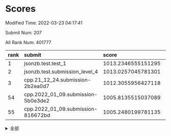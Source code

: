 # Scores

Modified Time: 2022-03-23 04:17:41

Submit Num: 207

All Rank Num: 401777

| rank |               submit               |       score        |       sigma        | pk_num |
| :--- | :--------------------------------- | :----------------- | :----------------- | :----- |
| 1    | jsonzb.test.test_1                 | 1013.2346555151295 | 0.8019280285296552 | 7756   |
| 2    | jsonzb.test.submission_level_4     | 1013.0257045781301 | 0.8242341749940519 | 7765   |
| 3    | cpp.21_12_24.submission-2b2ea0d7   | 1012.3055956427118 | 0.7968033232265046 | 7766   |
| 54   | cpp.2022_01_09.submission-5b0e3de2 | 1005.8135515037089 | 0.7098604977251821 | 7767   |
| 55   | cpp.2022_01_09.submission-816672bd | 1005.2480199781135 | 0.7275225360759783 | 7764   |


<details>
<summary>全部</summary>

| rank |                 submit                 |       score        |       sigma        | pk_num |
| :--- | :------------------------------------- | :----------------- | :----------------- | :----- |
| 1    | jsonzb.test.test_1                     | 1013.2346555151295 | 0.8019280285296552 | 7756   |
| 2    | jsonzb.test.submission_level_4         | 1013.0257045781301 | 0.8242341749940519 | 7765   |
| 3    | cpp.21_12_24.submission-2b2ea0d7       | 1012.3055956427118 | 0.7968033232265046 | 7766   |
| 4    | gobigger.level_3.submission_level_3_40 | 1011.5106465996706 | 0.8031076030532831 | 7766   |
| 5    | gobigger.level_3.submission_level_3_15 | 1011.4339262021008 | 0.7833076626956745 | 7763   |
| 6    | gobigger.level_3.submission_level_3_30 | 1011.4232353148681 | 0.7596967621482956 | 7768   |
| 7    | gobigger.level_3.submission_level_3_43 | 1011.3315601942578 | 0.7963538823366413 | 7766   |
| 8    | gobigger.level_3.submission_level_3_33 | 1011.1363248071889 | 0.7847889563202299 | 7762   |
| 9    | gobigger.level_3.submission_level_3_34 | 1010.9654728864423 | 0.7850753690388826 | 7763   |
| 10   | gobigger.level_3.submission_level_3_24 | 1010.725726455788  | 0.7746940909359107 | 7763   |
| 11   | gobigger.level_3.submission_level_3_36 | 1010.5768662500635 | 0.7676056551261056 | 7765   |
| 12   | gobigger.level_3.submission_level_3_1  | 1010.5360625909539 | 0.753417598234633  | 7766   |
| 13   | gobigger.level_3.submission_level_3_26 | 1010.5018576315117 | 0.7657801037662174 | 7761   |
| 14   | gobigger.level_3.submission_level_3_29 | 1010.408130332998  | 0.7601484132657091 | 7763   |
| 15   | gobigger.level_3.submission_level_3_10 | 1010.3840977424993 | 0.7626532979369229 | 7766   |
| 16   | gobigger.level_3.submission_level_3_3  | 1010.377650399302  | 0.7721192540792424 | 7762   |
| 17   | gobigger.level_3.submission_level_3_47 | 1010.3550790826514 | 0.7676844643142874 | 7765   |
| 18   | gobigger.level_3.submission_level_3_9  | 1010.3368635163647 | 0.7914706350883614 | 7764   |
| 19   | gobigger.level_3.submission_level_3_0  | 1010.2170852997842 | 0.7413111650144971 | 7762   |
| 20   | gobigger.level_3.submission_level_3_46 | 1010.1929568420085 | 0.7536165020877166 | 7765   |
| 21   | gobigger.level_3.submission_level_3_48 | 1010.1467220295718 | 0.7568525766660502 | 7764   |
| 22   | gobigger.level_3.submission_level_3_19 | 1010.133606420202  | 0.757903691586437  | 7759   |
| 23   | gobigger.level_3.submission_level_3_16 | 1010.1144299464652 | 0.7597081123163452 | 7760   |
| 24   | gobigger.level_3.submission_level_3_39 | 1010.1114326544396 | 0.7651374129160378 | 7766   |
| 25   | gobigger.level_3.submission_level_3_49 | 1010.1016816419217 | 0.7493095387158464 | 7762   |
| 26   | gobigger.level_3.submission_level_3_5  | 1010.0884832703358 | 0.7506002105908334 | 7768   |
| 27   | gobigger.level_3.submission_level_3_4  | 1010.0824172286328 | 0.768014074903182  | 7766   |
| 28   | gobigger.level_3.submission_level_3_11 | 1010.0171077509146 | 0.7696720752849546 | 7760   |
| 29   | gobigger.level_3.submission_level_3_44 | 1009.9581036362312 | 0.7716573429846806 | 7766   |
| 30   | gobigger.level_3.submission_level_3_25 | 1009.912231768092  | 0.7474348097948514 | 7766   |
| 31   | gobigger.level_3.submission_level_3_14 | 1009.9096069884529 | 0.7580515210809462 | 7759   |
| 32   | gobigger.level_3.submission_level_3_27 | 1009.8919086361279 | 0.7396511841309293 | 7763   |
| 33   | gobigger.level_3.submission_level_3_6  | 1009.8390580171726 | 0.7726532662062817 | 7762   |
| 34   | gobigger.level_3.submission_level_3_2  | 1009.7052523865816 | 0.7730636529966196 | 7765   |
| 35   | gobigger.level_3.submission_level_3_37 | 1009.6895093031114 | 0.746747949828878  | 7770   |
| 36   | gobigger.level_3.submission_level_3_42 | 1009.6608317071292 | 0.7576692017372589 | 7764   |
| 37   | gobigger.level_3.submission_level_3_32 | 1009.6451775826033 | 0.759130341050377  | 7762   |
| 38   | gobigger.level_3.submission_level_3_31 | 1009.6176762619366 | 0.7464020360873357 | 7767   |
| 39   | gobigger.level_3.submission_level_3_38 | 1009.5464702548021 | 0.7512033280392558 | 7762   |
| 40   | gobigger.level_3.submission_level_3_41 | 1009.5147294294343 | 0.7496107879562651 | 7762   |
| 41   | gobigger.level_3.submission_level_3_22 | 1009.4450250951885 | 0.749069649687205  | 7762   |
| 42   | gobigger.level_3.submission_level_3_18 | 1009.4429235965199 | 0.7634309541830818 | 7762   |
| 43   | gobigger.level_3.submission_level_3_23 | 1009.4270547323775 | 0.7477202592645217 | 7768   |
| 44   | gobigger.level_3.submission_level_3_20 | 1009.4055932795628 | 0.7445072578231137 | 7759   |
| 45   | gobigger.level_3.submission_level_3_45 | 1009.3948679435146 | 0.7468386857740488 | 7766   |
| 46   | gobigger.level_3.submission_level_3_28 | 1009.3803652523064 | 0.7460425241842911 | 7764   |
| 47   | gobigger.level_3.submission_level_3_17 | 1009.3276674967252 | 0.7428499858583678 | 7763   |
| 48   | gobigger.level_3.submission_level_3_8  | 1009.042646317007  | 0.7504974234774077 | 7767   |
| 49   | gobigger.level_3.submission_level_3_35 | 1008.9901293765719 | 0.728654670335236  | 7764   |
| 50   | gobigger.level_3.submission_level_3_21 | 1008.9459324860323 | 0.755301487096769  | 7762   |
| 51   | gobigger.level_3.submission_level_3_12 | 1008.7518397161435 | 0.745510565193039  | 7766   |
| 52   | gobigger.level_3.submission_level_3_7  | 1008.686389968212  | 0.744313859127648  | 7763   |
| 53   | gobigger.level_3.submission_level_3_13 | 1008.6122976403449 | 0.7417295893364803 | 7763   |
| 54   | cpp.2022_01_09.submission-5b0e3de2     | 1005.8135515037089 | 0.7098604977251821 | 7767   |
| 55   | cpp.2022_01_09.submission-816672bd     | 1005.2480199781135 | 0.7275225360759783 | 7764   |
| 56   | gobigger.level_1.submission_level_1_42 | 1004.8017306742047 | 0.7200808203722484 | 7762   |
| 57   | gobigger.level_1.submission_level_1_12 | 1004.7139602080856 | 0.7354569006176417 | 7761   |
| 58   | gobigger.level_1.submission_level_1_44 | 1004.2483214916693 | 0.7373636816604202 | 7764   |
| 59   | gobigger.level_1.submission_level_1_29 | 1004.2062404398616 | 0.7149689000555812 | 7764   |
| 60   | gobigger.level_1.submission_level_1_2  | 1004.1031737700634 | 0.7129288644716365 | 7764   |
| 61   | gobigger.level_1.submission_level_1_43 | 1004.081908330089  | 0.7134140105923731 | 7763   |
| 62   | gobigger.level_1.submission_level_1_15 | 1003.9659245137826 | 0.7212098514938929 | 7763   |
| 63   | gobigger.level_1.submission_level_1_35 | 1003.9518086052765 | 0.7192576532911337 | 7766   |
| 64   | gobigger.level_1.submission_level_1_7  | 1003.95168855389   | 0.7198682591002965 | 7759   |
| 65   | gobigger.level_1.submission_level_1_26 | 1003.8470211686086 | 0.7239629913453162 | 7760   |
| 66   | gobigger.level_1.submission_level_1_27 | 1003.8109750725818 | 0.7231841343347566 | 7767   |
| 67   | gobigger.level_1.submission_level_1_18 | 1003.69090960913   | 0.7149758819924459 | 7765   |
| 68   | gobigger.level_1.submission_level_1_13 | 1003.6577187517005 | 0.7126512123261425 | 7762   |
| 69   | gobigger.level_1.submission_level_1_5  | 1003.6385326616146 | 0.720225153839002  | 7768   |
| 70   | gobigger.level_1.submission_level_1_9  | 1003.6163521421547 | 0.7051243324661383 | 7768   |
| 71   | gobigger.level_1.submission_level_1_33 | 1003.6070086056019 | 0.7091868249477118 | 7766   |
| 72   | gobigger.level_1.submission_level_1_25 | 1003.5873346494567 | 0.7267234823011166 | 7768   |
| 73   | gobigger.level_1.submission_level_1_32 | 1003.5856071555592 | 0.7182785398763849 | 7763   |
| 74   | gobigger.level_1.submission_level_1_23 | 1003.5304559012119 | 0.7190047317711913 | 7762   |
| 75   | gobigger.level_1.submission_level_1_8  | 1003.469513160283  | 0.7097304129109034 | 7763   |
| 76   | gobigger.level_1.submission_level_1_40 | 1003.398133963711  | 0.7176465241368457 | 7761   |
| 77   | gobigger.level_1.submission_level_1_30 | 1003.3394384647522 | 0.7121608606051276 | 7765   |
| 78   | gobigger.level_1.submission_level_1_41 | 1003.3173933850986 | 0.7053353097430054 | 7755   |
| 79   | gobigger.level_1.submission_level_1_22 | 1003.3123182592926 | 0.7168735095917259 | 7765   |
| 80   | gobigger.level_1.submission_level_1_20 | 1003.2767671170351 | 0.7164705884863642 | 7758   |
| 81   | gobigger.level_1.submission_level_1_16 | 1003.2759859493033 | 0.7239127916078517 | 7763   |
| 82   | gobigger.level_1.submission_level_1_0  | 1003.2729458126845 | 0.7151205339527924 | 7764   |
| 83   | gobigger.level_1.submission_level_1_46 | 1003.2071199158111 | 0.7153392589429313 | 7761   |
| 84   | gobigger.level_1.submission_level_1_19 | 1003.1114346443256 | 0.7133397662626673 | 7763   |
| 85   | gobigger.level_1.submission_level_1_1  | 1003.0949470914128 | 0.725564212417173  | 7762   |
| 86   | gobigger.level_1.submission_level_1_28 | 1002.9524358253317 | 0.7183765773990574 | 7760   |
| 87   | gobigger.level_1.submission_level_1_3  | 1002.9282151145713 | 0.7156986595202314 | 7772   |
| 88   | gobigger.level_1.submission_level_1_48 | 1002.8553552745908 | 0.7124835045695793 | 7762   |
| 89   | gobigger.level_1.submission_level_1_36 | 1002.8514477150154 | 0.71206107704913   | 7761   |
| 90   | gobigger.level_1.submission_level_1_38 | 1002.7900636567792 | 0.7269624869614392 | 7766   |
| 91   | gobigger.level_1.submission_level_1_17 | 1002.7446451490324 | 0.7199025213898385 | 7764   |
| 92   | gobigger.level_1.submission_level_1_47 | 1002.7289377523994 | 0.7179737569925857 | 7767   |
| 93   | gobigger.level_1.submission_level_1_21 | 1002.6879842445879 | 0.729049859452547  | 7763   |
| 94   | gobigger.level_1.submission_level_1_49 | 1002.6824854083515 | 0.707131198553333  | 7768   |
| 95   | gobigger.level_1.submission_level_1_24 | 1002.6703492707461 | 0.7126119279616566 | 7761   |
| 96   | gobigger.level_1.submission_level_1_39 | 1002.6617736741711 | 0.7034309434391581 | 7767   |
| 97   | gobigger.level_1.submission_level_1_37 | 1002.6584802613115 | 0.7188015501254053 | 7770   |
| 98   | gobigger.level_1.submission_level_1_34 | 1002.5955522745916 | 0.7083129021652564 | 7763   |
| 99   | gobigger.level_1.submission_level_1_45 | 1002.5377980711335 | 0.7098324647526209 | 7760   |
| 100  | gobigger.level_1.submission_level_1_6  | 1002.500015557283  | 0.7035861480127806 | 7767   |
| 101  | gobigger.level_1.submission_level_1_4  | 1002.4194934256141 | 0.716797301723568  | 7770   |
| 102  | gobigger.level_1.submission_level_1_14 | 1002.389925040823  | 0.7168603814140959 | 7763   |
| 103  | gobigger.level_1.submission_level_1_10 | 1002.1743870088384 | 0.7195863207959281 | 7759   |
| 104  | gobigger.level_1.submission_level_1_31 | 1001.7790240394977 | 0.7113101222918179 | 7759   |
| 105  | gobigger.level_1.submission_level_1_11 | 1001.7045447064165 | 0.707802797171099  | 7763   |
| 106  | gobigger.random.submission_random_2    | 997.4088008596184  | 0.7080319577024328 | 7765   |
| 107  | gobigger.random.submission_random_47   | 997.3427704225322  | 0.7035569960127229 | 7763   |
| 108  | gobigger.random.submission_random_10   | 997.062787287334   | 0.7239519807060518 | 7766   |
| 109  | gobigger.random.submission_random_1    | 996.9426748084053  | 0.6925369444654452 | 7764   |
| 110  | gobigger.random.submission_random_28   | 996.9035016231619  | 0.7169293757506425 | 7770   |
| 111  | gobigger.random.submission_random_4    | 996.8889374796116  | 0.7201160143871663 | 7763   |
| 112  | gobigger.random.submission_random_15   | 996.8744968348192  | 0.7228917388920145 | 7766   |
| 113  | gobigger.random.submission_random_21   | 996.7316800142193  | 0.7098674593133599 | 7765   |
| 114  | gobigger.random.submission_random_31   | 996.7205238513615  | 0.7071766755801233 | 7762   |
| 115  | gobigger.random.submission_random_5    | 996.6812819646234  | 0.7113035573662021 | 7766   |
| 116  | gobigger.random.submission_random_20   | 996.6685293808886  | 0.7105857629616856 | 7770   |
| 117  | gobigger.random.submission_random_44   | 996.6672260521552  | 0.7082759635517444 | 7764   |
| 118  | gobigger.random.submission_random_6    | 996.6469996926993  | 0.7167025450177902 | 7767   |
| 119  | gobigger.random.submission_random_19   | 996.6147076241738  | 0.7154327953316193 | 7766   |
| 120  | gobigger.random.submission_random_40   | 996.5679050983085  | 0.71435693286966   | 7763   |
| 121  | gobigger.random.submission_random_41   | 996.5108997109564  | 0.7141888889816921 | 7760   |
| 122  | gobigger.random.submission_random_45   | 996.5052216866759  | 0.7130484795129846 | 7761   |
| 123  | gobigger.random.submission_random_27   | 996.4414465885908  | 0.7158323468373307 | 7764   |
| 124  | gobigger.random.submission_random_32   | 996.3006154159848  | 0.7057822543474012 | 7763   |
| 125  | gobigger.random.submission_random_26   | 996.230132037541   | 0.7136431591144524 | 7763   |
| 126  | gobigger.random.submission_random_3    | 996.2275207362793  | 0.7107296842094347 | 7760   |
| 127  | gobigger.random.submission_random_24   | 996.151029913109   | 0.719488278900996  | 7762   |
| 128  | gobigger.random.submission_random_38   | 996.1070963857368  | 0.705241644332816  | 7768   |
| 129  | gobigger.random.submission_random_43   | 996.1019843411552  | 0.7001867812753397 | 7756   |
| 130  | gobigger.random.submission_random_7    | 996.099688917526   | 0.715341481111961  | 7762   |
| 131  | gobigger.random.submission_random_12   | 996.0970955686118  | 0.7293404269065032 | 7765   |
| 132  | gobigger.random.submission_random_49   | 996.070936348877   | 0.7005637129016987 | 7768   |
| 133  | gobigger.random.submission_random_48   | 996.0707739973672  | 0.7265041571663063 | 7761   |
| 134  | gobigger.random.submission_random_22   | 996.0551570249992  | 0.7070453157726723 | 7760   |
| 135  | gobigger.random.submission_random_14   | 996.0449228579505  | 0.7247194882858159 | 7762   |
| 136  | gobigger.random.submission_random_17   | 996.0014538153166  | 0.7149995425106779 | 7767   |
| 137  | gobigger.random.submission_random_11   | 995.9733439164443  | 0.7133254660026594 | 7768   |
| 138  | gobigger.random.submission_random_35   | 995.9065832780333  | 0.7127870508857427 | 7764   |
| 139  | gobigger.random.submission_random_13   | 995.8945189073529  | 0.7278753911330285 | 7764   |
| 140  | gobigger.random.submission_random_42   | 995.8772016452651  | 0.7168338263194568 | 7767   |
| 141  | gobigger.random.submission_random_29   | 995.7905230415516  | 0.7076547152605449 | 7765   |
| 142  | gobigger.random.submission_random_39   | 995.7654711383134  | 0.7069576823828398 | 7761   |
| 143  | gobigger.random.submission_random_25   | 995.7577297573168  | 0.7084210176913984 | 7754   |
| 144  | gobigger.random.submission_random_16   | 995.6584332614768  | 0.7099854715905254 | 7764   |
| 145  | gobigger.random.submission_random_33   | 995.6502768145857  | 0.7047582385657098 | 7760   |
| 146  | gobigger.random.submission_random_8    | 995.5964176930518  | 0.710648869199492  | 7761   |
| 147  | gobigger.random.submission_random_9    | 995.4589950260935  | 0.6986924193593499 | 7765   |
| 148  | gobigger.random.submission_random_18   | 995.4524555710701  | 0.712525017679768  | 7765   |
| 149  | gobigger.random.submission_random_37   | 995.4068783286948  | 0.7097235726879854 | 7765   |
| 150  | gobigger.random.submission_random_0    | 995.2928332916267  | 0.7126710799780723 | 7762   |
| 151  | gobigger.random.submission_random_36   | 995.2489272835868  | 0.7088556981512661 | 7767   |
| 152  | gobigger.random.submission_random_23   | 995.1020597978924  | 0.7161033669827763 | 7763   |
| 153  | gobigger.random.submission_random_30   | 994.8008863893734  | 0.7247326033734317 | 7763   |
| 154  | gobigger.random.submission_random_34   | 994.7780780216947  | 0.7287704504447872 | 7762   |
| 155  | gobigger.random.submission_random_46   | 994.708497180121   | 0.7126734410607002 | 7764   |
| 156  | gobigger.level_2.submission_level_2_2  | 993.9520248823201  | 0.7318927632196239 | 7759   |
| 157  | gobigger.level_2.submission_level_2_44 | 993.7480899900493  | 0.7272624088215378 | 7766   |
| 158  | gobigger.level_2.submission_level_2_0  | 993.7124161335645  | 0.7255692249257372 | 7763   |
| 159  | gobigger.level_2.submission_level_2_7  | 993.6607836361641  | 0.729678120148709  | 7758   |
| 160  | gobigger.level_2.submission_level_2_13 | 993.537375428464   | 0.7217715612965258 | 7771   |
| 161  | gobigger.level_2.submission_level_2_3  | 993.2576290562257  | 0.7307876900426435 | 7766   |
| 162  | gobigger.level_2.submission_level_2_41 | 993.1936334745217  | 0.7448054318804325 | 7764   |
| 163  | gobigger.level_2.submission_level_2_37 | 993.1190808071707  | 0.7302207027194857 | 7767   |
| 164  | gobigger.level_2.submission_level_2_23 | 992.9836244094041  | 0.737050340521534  | 7757   |
| 165  | gobigger.level_2.submission_level_2_19 | 992.8911139536657  | 0.7363982762850858 | 7763   |
| 166  | gobigger.level_2.submission_level_2_33 | 992.7858786280833  | 0.737934108901298  | 7761   |
| 167  | gobigger.level_2.submission_level_2_26 | 992.6661643578487  | 0.7355835724410611 | 7767   |
| 168  | gobigger.level_2.submission_level_2_16 | 992.5967695011952  | 0.743739967426985  | 7766   |
| 169  | gobigger.level_2.submission_level_2_12 | 992.5719833961065  | 0.7319646335986623 | 7771   |
| 170  | gobigger.level_2.submission_level_2_15 | 992.5292009146177  | 0.7348427230641812 | 7766   |
| 171  | gobigger.level_2.submission_level_2_35 | 992.4450654069449  | 0.7312850862363016 | 7763   |
| 172  | gobigger.level_2.submission_level_2_20 | 992.3934990780613  | 0.7475278544922358 | 7760   |
| 173  | gobigger.level_2.submission_level_2_32 | 992.3431355419287  | 0.7563094229221384 | 7764   |
| 174  | gobigger.level_2.submission_level_2_18 | 992.2984646416289  | 0.7526760464702883 | 7766   |
| 175  | gobigger.level_2.submission_level_2_1  | 992.2470823947217  | 0.7438314857151813 | 7760   |
| 176  | gobigger.level_2.submission_level_2_45 | 992.1917635195799  | 0.7491690079008128 | 7762   |
| 177  | gobigger.level_2.submission_level_2_21 | 992.0567987785604  | 0.7362494146691615 | 7767   |
| 178  | gobigger.level_2.submission_level_2_38 | 992.0365007591962  | 0.735878546213293  | 7768   |
| 179  | gobigger.level_2.submission_level_2_49 | 992.0116321232459  | 0.7408151510675823 | 7763   |
| 180  | gobigger.level_2.submission_level_2_39 | 992.0026782611137  | 0.7399984687169565 | 7766   |
| 181  | gobigger.level_2.submission_level_2_36 | 991.9858126358212  | 0.7606131469380379 | 7764   |
| 182  | gobigger.level_2.submission_level_2_17 | 991.9370618827768  | 0.744518963475805  | 7768   |
| 183  | gobigger.level_2.submission_level_2_4  | 991.8804573942667  | 0.7429519650094245 | 7764   |
| 184  | gobigger.level_2.submission_level_2_48 | 991.8648047360851  | 0.7274646168517188 | 7766   |
| 185  | gobigger.level_2.submission_level_2_10 | 991.8009512205557  | 0.7427069000952826 | 7760   |
| 186  | gobigger.level_2.submission_level_2_40 | 991.7192700191414  | 0.7536463591276983 | 7765   |
| 187  | gobigger.level_2.submission_level_2_47 | 991.6067253330071  | 0.739132959337429  | 7765   |
| 188  | gobigger.level_2.submission_level_2_14 | 991.6064678091088  | 0.7618527317355652 | 7765   |
| 189  | gobigger.level_2.submission_level_2_9  | 991.5905943888405  | 0.7405688516570381 | 7765   |
| 190  | gobigger.level_2.submission_level_2_11 | 991.4634824160053  | 0.7569487960285329 | 7759   |
| 191  | gobigger.level_2.submission_level_2_22 | 991.3790975510643  | 0.7524111233097662 | 7767   |
| 192  | gobigger.level_2.submission_level_2_29 | 991.3751154493547  | 0.7641508286575915 | 7763   |
| 193  | gobigger.level_2.submission_level_2_24 | 991.2979867013578  | 0.7489308556273695 | 7762   |
| 194  | gobigger.level_2.submission_level_2_46 | 991.2564101269057  | 0.7480220437135134 | 7765   |
| 195  | gobigger.level_2.submission_level_2_25 | 991.1887138800529  | 0.7446004850369727 | 7765   |
| 196  | gobigger.level_2.submission_level_2_31 | 991.0947546511123  | 0.7543469108681398 | 7768   |
| 197  | gobigger.level_2.submission_level_2_34 | 991.0185088638732  | 0.735428373501589  | 7760   |
| 198  | gobigger.level_2.submission_level_2_42 | 990.997296362542   | 0.7616565780409003 | 7761   |
| 199  | gobigger.level_2.submission_level_2_5  | 990.975468235798   | 0.7486371694014604 | 7769   |
| 200  | gobigger.level_2.submission_level_2_8  | 990.9130424863808  | 0.761859682094081  | 7767   |
| 201  | gobigger.level_2.submission_level_2_30 | 990.6166847758542  | 0.7375316517918501 | 7763   |
| 202  | gobigger.level_2.submission_level_2_43 | 990.5777501338774  | 0.7670471670868174 | 7765   |
| 203  | gobigger.level_2.submission_level_2_6  | 990.5483017661423  | 0.7527443365433395 | 7758   |
| 204  | gobigger.level_2.submission_level_2_27 | 990.4529393925366  | 0.7693646363478981 | 7762   |
| 205  | gobigger.level_2.submission_level_2_28 | 990.1289430142634  | 0.7950054421452595 | 7765   |
| 206  | gobigger.none.submission_none_0        | 979.2295138667008  | 1.2245204326662056 | 7766   |
| 207  | gobigger.none.submission_none_1        | 975.8346023432948  | 1.4676767609756793 | 7764   |

</details>